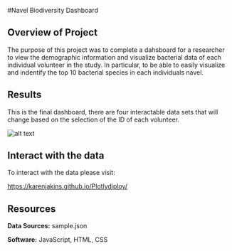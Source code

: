 #Navel Biodiversity Dashboard

## **Overview of Project**

The purpose of this project was to complete a dahsboard for a researcher to view the demographic information and visualize bacterial data of each individual volunteer in the study. In particular, to be able to easily visualize and indentify the top 10 bacterial species in each individuals navel.

## Results

This is the final dashboard, there are four interactable data sets that will change based on the selection of the ID of each volunteer. 

![alt text](https:// "Homepage")


## Interact with the data

To interact with the data please visit:

https://karenjakins.github.io/Plotlydiploy/

## Resources

**Data Sources:** sample.json

**Software:** JavaScript, HTML, CSS